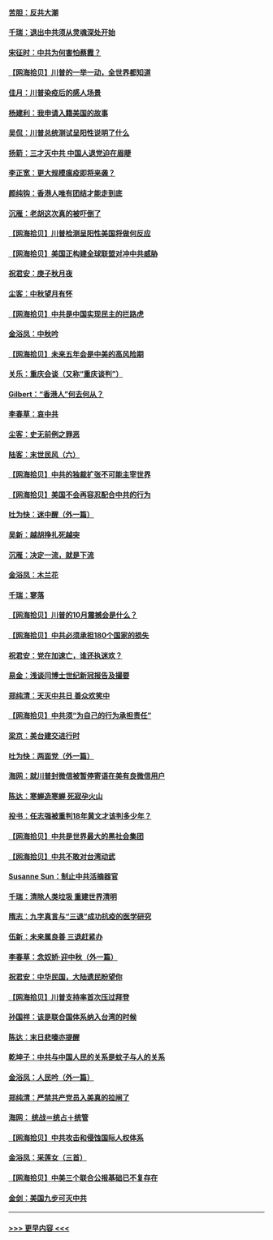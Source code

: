 #### [苦胆：反共大潮](../pages/nsc993/n12459469.md?t=10080551) 
#### [千瑞：退出中共须从灵魂深处开始](../pages/nsc993/n12459437.md?t=10080551) 
#### [宋征时：中共为何害怕蔡霞？](../pages/nsc993/n12459097.md?t=10080551) 
#### [【网海拾贝】川普的一举一动，全世界都知道](../pages/nsc993/n12458825.md?t=10080551) 
#### [佳月：川普染疫后的感人场景](../pages/nsc993/n12456994.md?t=10080551) 
#### [杨建利：我申请入籍美国的故事](../pages/nsc993/n12455635.md?t=10080551) 
#### [吴侃：川普总统测试呈阳性说明了什么](../pages/nsc993/n12451869.md?t=10080551) 
#### [扬箭：三才灭中共 中国人退党迫在眉睫](../pages/nsc993/n12451842.md?t=10080551) 
#### [李正宽：更大规模瘟疫即将来袭？](../pages/nsc993/n12451455.md?t=10080551) 
#### [颜纯钩：香港人唯有团结才能走到底](../pages/nsc993/n12450870.md?t=10080551) 
#### [沉雁：老胡这次真的被吓倒了](../pages/nsc993/n12449796.md?t=10080551) 
#### [【网海拾贝】川普检测呈阳性美国将做何反应](../pages/nsc993/n12449042.md?t=10080551) 
#### [【网海拾贝】美国正构建全球联盟对冲中共威胁](../pages/nsc993/n12446580.md?t=10080551) 
#### [祝君安：庚子秋月夜](../pages/nsc993/n12445870.md?t=10080551) 
#### [尘客：中秋望月有怀](../pages/nsc993/n12444632.md?t=10080551) 
#### [【网海拾贝】中共是中国实现民主的拦路虎](../pages/nsc993/n12443573.md?t=10080551) 
#### [金浴凤：中秋吟](../pages/nsc993/n12441773.md?t=10080551) 
#### [【网海拾贝】未来五年会是中美的高风险期](../pages/nsc993/n12440760.md?t=10080551) 
#### [关乐：重庆会谈（又称“重庆谈判”）](../pages/nsc993/n12437525.md?t=10080551) 
#### [Gilbert：“香港人”何去何从？](../pages/nsc993/n12435894.md?t=10080551) 
#### [李春草：哀中共](../pages/nsc993/n12435874.md?t=10080551) 
#### [尘客：史无前例之罪恶](../pages/nsc993/n12435762.md?t=10080551) 
#### [陆客：末世民风（六）](../pages/nsc993/n12435354.md?t=10080551) 
#### [【网海拾贝】中共的独裁扩张不可能主宰世界](../pages/nsc993/n12435151.md?t=10080551) 
#### [【网海拾贝】美国不会再容忍配合中共的行为](../pages/nsc993/n12433808.md?t=10080551) 
#### [吐为快：迷中醒（外一篇）](../pages/nsc993/n12433585.md?t=10080551) 
#### [吴新：越胡挣扎死越突](../pages/nsc993/n12433562.md?t=10080551) 
#### [沉雁：决定一流，就是下流](../pages/nsc993/n12432128.md?t=10080551) 
#### [金浴凤：木兰花](../pages/nsc993/n12432124.md?t=10080551) 
#### [千瑞：寥落](../pages/nsc993/n12432071.md?t=10080551) 
#### [【网海拾贝】川普的10月震撼会是什么？](../pages/nsc993/n12431624.md?t=10080551) 
#### [【网海拾贝】中共必须承担180个国家的损失](../pages/nsc993/n12428893.md?t=10080551) 
#### [祝君安：党在加速亡，谁还执迷欢？](../pages/nsc993/n12428652.md?t=10080551) 
#### [易金：浅谈闫博士世纪新冠报告及撮要](../pages/nsc993/n12426822.md?t=10080551) 
#### [郑纯清：天灭中共日 善众欢笑中](../pages/nsc993/n12426784.md?t=10080551) 
#### [【网海拾贝】中共须“为自己的行为承担责任”](../pages/nsc993/n12426067.md?t=10080551) 
#### [梁京：美台建交进行时](../pages/nsc993/n12424066.md?t=10080551) 
#### [吐为快：两面党（外一篇）](../pages/nsc993/n12424043.md?t=10080551) 
#### [海网：就川普封微信被暂停寄语在美有良微信用户](../pages/nsc993/n12424021.md?t=10080551) 
#### [陈达：寒蝉造寒蝉 死寂孕火山](../pages/nsc993/n12423958.md?t=10080551) 
#### [投书：任志强被重判18年黄文才该判多少年？](../pages/nsc993/n12423672.md?t=10080551) 
#### [【网海拾贝】中共是世界最大的黑社会集团](../pages/nsc993/n12423543.md?t=10080551) 
#### [【网海拾贝】中共不敢对台湾动武](../pages/nsc993/n12421418.md?t=10080551) 
#### [Susanne Sun：制止中共活摘器官](../pages/nsc993/n12419654.md?t=10080551) 
#### [千瑞：清除人类垃圾 重建世界清明](../pages/nsc993/n12419414.md?t=10080551) 
#### [隋志：九字真言与“三退”成功抗疫的医学研究](../pages/nsc993/n12419248.md?t=10080551) 
#### [伍新：未来属良善 三退赶紧办](../pages/nsc993/n12418496.md?t=10080551) 
#### [李春草：念奴娇·迎中秋（外一篇）](../pages/nsc993/n12418465.md?t=10080551) 
#### [祝君安：中华民国，大陆遗民盼望你](../pages/nsc993/n12418089.md?t=10080551) 
#### [【网海拾贝】川普支持率首次压过拜登](../pages/nsc993/n12418050.md?t=10080551) 
#### [孙国祥：该是联合国体系纳入台湾的时候](../pages/nsc993/n12417369.md?t=10080551) 
#### [陈达：末日悲嚎亦提醒](../pages/nsc993/n12416736.md?t=10080551) 
#### [乾坤子：中共与中国人民的关系是蚊子与人的关系](../pages/nsc993/n12416632.md?t=10080551) 
#### [金浴凤：人民吟（外一篇）](../pages/nsc993/n12416567.md?t=10080551) 
#### [郑纯清：严禁共产党员入美真的拉闸了](../pages/nsc993/n12416550.md?t=10080551) 
#### [海网： 统战＝统占＋统管](../pages/nsc993/n12416404.md?t=10080551) 
#### [【网海拾贝】中共攻击和侵蚀国际人权体系](../pages/nsc993/n12416250.md?t=10080551) 
#### [金浴凤：采莲女（三首）](../pages/nsc993/n12415517.md?t=10080551) 
#### [【网海拾贝】中美三个联合公报基础已不复存在](../pages/nsc993/n12415054.md?t=10080551) 
#### [金剑：美国九步可灭中共](../pages/nsc993/n12413183.md?t=10080551) 

----
#### [ >>> 更早内容 <<< ](../indexes/nsc993-earlier.md)
